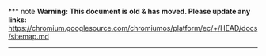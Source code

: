 *** note
**Warning: This document is old & has moved.  Please update any links:**<br>
https://chromium.googlesource.com/chromiumos/platform/ec/+/HEAD/docs/sitemap.md
***

